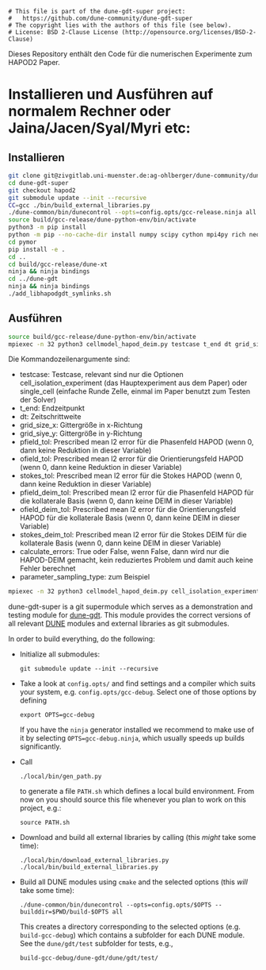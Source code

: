 ```
# This file is part of the dune-gdt-super project:
#   https://github.com/dune-community/dune-gdt-super
# The copyright lies with the authors of this file (see below).
# License: BSD 2-Clause License (http://opensource.org/licenses/BSD-2-Clause)
```
Dieses Repository enthält den Code für die numerischen Experimente zum HAPOD2 Paper.

# Installieren und Ausführen auf normalem Rechner oder Jaina/Jacen/Syal/Myri etc:

## Installieren

```bash
git clone git@zivgitlab.uni-muenster.de:ag-ohlberger/dune-community/dune-gdt-super.git
cd dune-gdt-super
git checkout hapod2
git submodule update --init --recursive
CC=gcc ./bin/build_external_libraries.py
./dune-common/bin/dunecontrol --opts=config.opts/gcc-release.ninja all
source build/gcc-release/dune-python-env/bin/activate
python3 -m pip install 
python -m pip --no-cache-dir install numpy scipy cython mpi4py rich neovim
cd pymor
pip install -e .
cd ..
cd build/gcc-release/dune-xt
ninja && ninja bindings
cd ../dune-gdt
ninja && ninja bindings
./add_libhapodgdt_symlinks.sh
```

## Ausführen

```bash
source build/gcc-release/dune-python-env/bin/activate
mpiexec -n 32 python3 cellmodel_hapod_deim.py testcase t_end dt grid_size_x grid_size_y pfield_tol ofield_tol stokes_tol pfield_deim_tol ofield_deim_tol stokes_deim_tol calculate_errors parameter_sampling_type pod_method visualize subsampling include_newton_stages
```
Die Kommandozeilenargumente sind:
- testcase: Testcase, relevant sind nur die Optionen cell_isolation_experiment (das Hauptexperiment aus dem Paper) oder single_cell (einfache Runde Zelle, einmal im Paper benutzt zum Testen der Solver)
- t_end: Endzeitpunkt
- dt: Zeitschrittweite
- grid_size_x: Gittergröße in x-Richtung
- grid_siye_y: Gittergröße in y-Richtung
- pfield_tol: Prescribed mean l2 error für die Phasenfeld HAPOD (wenn 0, dann keine Reduktion in dieser Variable)
- ofield_tol: Prescribed mean l2 error für die Orientierungsfeld HAPOD (wenn 0, dann keine Reduktion in dieser Variable)
- stokes_tol: Prescribed mean l2 error für die Stokes HAPOD (wenn 0, dann keine Reduktion in dieser Variable)
- pfield_deim_tol: Prescribed mean l2 error für die Phasenfeld HAPOD für die kollaterale Basis (wenn 0, dann keine DEIM in dieser Variable)
- ofield_deim_tol: Prescribed mean l2 error für die Orientierungsfeld HAPOD  für die kollaterale Basis (wenn 0, dann keine DEIM in dieser Variable)
- stokes_deim_tol: Prescribed mean l2 error für die Stokes DEIM für die kollaterale Basis (wenn 0, dann keine DEIM in dieser Variable)
- calculate_errors: True oder False, wenn False, dann wird nur die HAPOD-DEIM gemacht, kein reduziertes Problem und damit auch keine Fehler berechnet
- parameter_sampling_type: 
zum Beispiel
```bash
mpiexec -n 32 python3 cellmodel_hapod_deim.py cell_isolation_experiment 1e-2 1e-3 40 40 1e-4 1e-4 1e-4 1e-11 1e-11 1e-11 True log_and_log_inverted method_of_snapshots False False False
```



dune-gdt-super is a git supermodule which serves as a demonstration and testing
module for [dune-gdt](https://github.com/dune-community/dune-gdt). This module
provides the correct versions of all relevant [DUNE](http://www.dune-project.org)
modules and external libraries as git submodules.

In order to build everything, do the following:

* Initialize all submodules:

  ```
  git submodule update --init --recursive
  ```

* Take a look at `config.opts/` and find settings and a compiler which suits your
  system, e.g. `config.opts/gcc-debug`. Select one of those options by defining

  ```
  export OPTS=gcc-debug
  ```
  If you have the `ninja` generator installed we recommend to make use of it by
  selecting `OPTS=gcc-debug.ninja`, which usually speeds up builds significantly.

* Call

  ```
  ./local/bin/gen_path.py
  ```

  to generate a file `PATH.sh` which defines a local build environment. From now
  on you should source this file whenever you plan to work on this project, e.g.:

  ```
  source PATH.sh
  ```

* Download and build all external libraries by calling (this _might_ take some time):

  ```
  ./local/bin/download_external_libraries.py
  ./local/bin/build_external_libraries.py
  ```

* Build all DUNE modules using `cmake` and the selected options (this _will_ take
  some time):

  ```
  ./dune-common/bin/dunecontrol --opts=config.opts/$OPTS --builddir=$PWD/build-$OPTS all
  ```

  This creates a directory corresponding to the selected options (e.g. `build-gcc-debug`)
  which contains a subfolder for each DUNE module. See the `dune/gdt/test` subfolder for
  tests, e.g.,

  ```
  build-gcc-debug/dune-gdt/dune/gdt/test/
  ```
